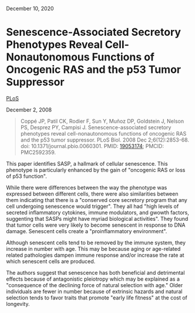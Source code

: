 December 10, 2020

# Senescence-Associated Secretory Phenotypes Reveal Cell-Nonautonomous Functions of Oncogenic RAS and the p53 Tumor Suppressor

[PLoS](https://journals.plos.org/plosbiology/article?id=10.1371/journal.pbio.0060301)

December 2, 2008

> Coppé JP, Patil CK, Rodier F, Sun Y, Muñoz DP, Goldstein J, Nelson PS, Desprez
> PY, Campisi J. Senescence-associated secretory phenotypes reveal
> cell-nonautonomous functions of oncogenic RAS and the p53 tumor suppressor.
> PLoS Biol. 2008 Dec 2;6(12):2853-68. doi: 10.1371/journal.pbio.0060301. PMID:
> [19053174](https://pubmed.ncbi.nlm.nih.gov/19053174); PMCID: PMC2592359.

This paper identifies SASP, a hallmark of cellular senescence. This phenotype is
particularly enhanced by the gain of "oncogenic RAS or loss of p53 function".

While there were differences between the way the phenotype was expressed between
different cells, there were also similarities between them indicating that there
is a "conserved core secretory program that any cell undergoing senescence would
trigger". They all had "high levels of secreted inflammatory cytokines, immune
modulators, and gwowth factors, suggenting that SASPs might have myriad
biological activities".  They found that tumor cells were very likely to become
senescent in response to DNA damage.  Senescent cells create a "proinflammatory
environment".

Although senescent cells tend to be removed by the immune system, they increase
in number with age. This may be because aging or age-related related pathologies
dampen immune response and/or increase the rate at which senescent cells are
produced.

The authors suggest that senescence has both beneficial and detrimental effects
because of antagonistic pleiotropy which may be explained as a "consequence of
the declining force of natural selection with age." Older individuals are fewer
in number because of extrinsic hazards and natural selection tends to favor
traits that promote "early life fitness" at the cost of longevity.
